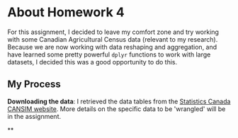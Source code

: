 # About Homework 4

For this assignment, I decided to leave my comfort zone and try working with some Canadian Agricultural Census data (relevant to my research). Because we are now working with data reshaping and aggregation, and have learned some pretty powerful `dplyr` functions to work with large datasets, I decided this was a good opportunity to do this.

## My Process

**Downloading the data**: I retrieved the data tables from the <a href="http://www5.statcan.gc.ca/cansim/a03?lang=eng&pattern=004-0200..004-0246&p2=31">Statistics Canada CANSIM website</a>. More details on the specific data to be 'wrangled' will be in the assignment. 

**
